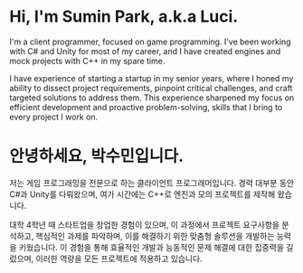 # Hi, I'm Sumin Park, a.k.a Luci.

I'm a client programmer, focused on game programming.
I've been working with C# and Unity for most of my career, and I have created engines and mock projects with C++ in my spare time.

I have experience of starting a startup in my senior years, where I honed my ability to dissect project requirements, pinpoint critical challenges, and craft targeted solutions to address them. This experience sharpened my focus on efficient development and proactive problem-solving, skills that I bring to every project I work on.

# 안녕하세요, 박수민입니다.

저는 게임 프로그래밍을 전문으로 하는 클라이언트 프로그래머입니다. 경력 대부분 동안 C#과 Unity를 다뤄왔으며, 여가 시간에는 C++로 엔진과 모의 프로젝트를 제작해 왔습니다.

대학 4학년 때 스타트업을 창업한 경험이 있으며, 이 과정에서 프로젝트 요구사항을 분석하고, 핵심적인 과제를 파악하며, 이를 해결하기 위한 맞춤형 솔루션을 개발하는 능력을 키웠습니다. 이 경험을 통해 효율적인 개발과 능동적인 문제 해결에 대한 집중력을 길렀으며, 이러한 역량을 모든 프로젝트에 적용하고 있습니다.
